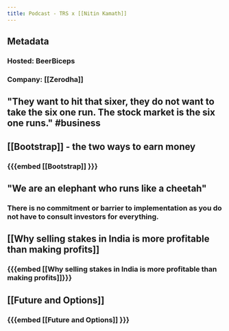```yaml
---
title: Podcast - TRS x [[Nitin Kamath]]
---
```


## **Metadata**
### Hosted: BeerBiceps
### Company: [[Zerodha]]
## "They want to hit that sixer, they do not want to take the six one run. The stock market is the six one runs." #business
## [[Bootstrap]] - the two ways to earn money
### {{{embed [[Bootstrap]] }}}
## "We are an elephant who runs like a cheetah"
### There is no commitment or barrier to implementation as you do not have to consult investors for everything.
## [[Why selling stakes in India is more profitable than making profits]]
### {{{embed [[Why selling stakes in India is more profitable than making profits]]}}}
## [[Future and Options]]
### {{{embed [[Future and Options]] }}}